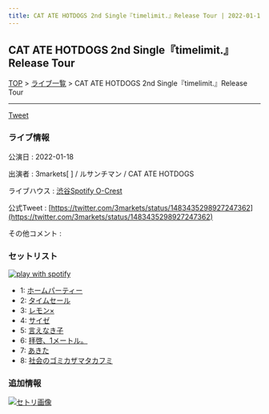 ```yaml
---
title: CAT ATE HOTDOGS 2nd Single『timelimit.』Release Tour | 2022-01-18
---
```

## CAT ATE HOTDOGS 2nd Single『timelimit.』Release Tour

[TOP](/setlist/) > [ライブ一覧](lives.html) > CAT ATE HOTDOGS 2nd Single『timelimit.』Release Tour

___

<a href="https://twitter.com/share?ref_src=twsrc%5Etfw" data-text="3markets[ ]セットリスト > CAT ATE HOTDOGS 2nd Single『timelimit.』Release Tour" class="twitter-share-button" data-via="3markets" data-hashtags="3markets" data-related="3markets" data-show-count="false">Tweet</a>

### ライブ情報

公演日
:    2022-01-18

出演者
:    3markets[ ] / ルサンチマン / CAT ATE HOTDOGS

ライブハウス
:    [渋谷Spotify O-Crest](livehouse008.html)

公式Tweet
:    [https://twitter.com/3markets/status/1483435298927247362](https://twitter.com/3markets/status/1483435298927247362)

その他コメント
:    

### セットリスト


[![play with spotify](images/spotify-icon.png)](https://open.spotify.com/playlist/5uL6qLxIjo9xRDf5uCW0iC)



*  1: [ホームパーティー](song011.html)
*  2: [タイムセール](song007.html)
*  3: [レモン×](song003.html)
*  4: [サイゼ](song004.html)
*  5: [言えなき子](song027.html)
*  6: [拝啓、1メートル。](song010.html)
*  7: [あきた](song019.html)
*  8: [社会のゴミカザマタカフミ](song002.html)


### 追加情報

[![セトリ画像](images/005.jpg)](images/005.jpg)





<script async src="https://platform.twitter.com/widgets.js" charset="utf-8"></script>